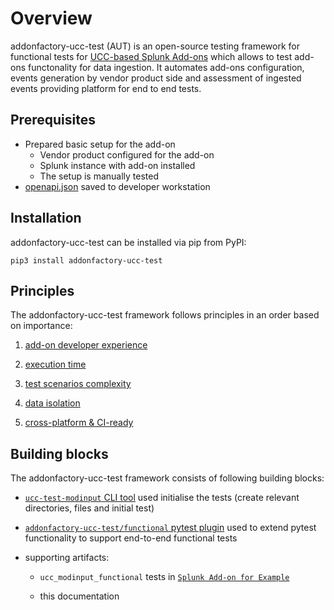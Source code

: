 # Overview

addonfactory-ucc-test (AUT) is an open-source testing framework for functional tests for [UCC-based Splunk Add-ons](https://splunk.github.io/addonfactory-ucc-generator/) which allows to test add-ons functonality for data ingestion. It automates add-ons configuration, events generation by vendor product side and assessment of ingested events providing platform for end to end tests.

## Prerequisites

- Prepared basic setup for the add-on
    - Vendor product configured for the add-on
    - Splunk instance with add-on installed
    - The setup is manually tested
- [openapi.json](https://splunk.github.io/addonfactory-ucc-generator/openapi/#how-to-find-the-document) saved to developer workstation


## Installation

addonfactory-ucc-test can be installed via pip from PyPI:

```console
pip3 install addonfactory-ucc-test
```

## Principles

The addonfactory-ucc-test framework follows principles in an order based on importance:

1. [add-on developer experience](./before_you_write_your_first_line_of_code.md)

2. [execution time](./design_principles.md#performance)

3. [test scenarios complexity](./design_principles.md#complexity)

4. [data isolation](./design_principles.md#data-isolation)

5. [cross-platform & CI-ready](./design_principles.md#supported-platforms)

## Building blocks

The addonfactory-ucc-test framework consists of following building blocks:

- [`ucc-test-modinput` CLI tool](./ucc-test-modinput_cli_tool.md) used initialise the tests (create relevant directories, files and initial test)

- [`addonfactory-ucc-test/functional` pytest plugin](./addonfactory-ucc-test_pytest_plugin.md) used to extend pytest functionality to support end-to-end functional tests 

- supporting artifacts:

    - `ucc_modinput_functional` tests in [`Splunk Add-on for Example` ](https://github.com/splunk/splunk-example-ta)

    - this documentation